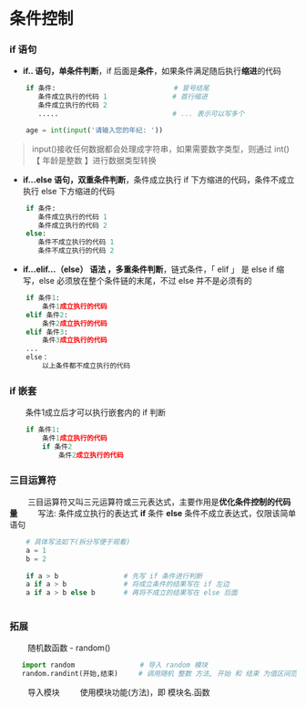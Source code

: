 # 条件控制
### if 语句
* **if.. 语句，单条件判断**，if 后面是**条件**，如果条件满足随后执行**缩进**的代码

```python
    if 条件:                             # 冒号结尾
       条件成立执行的代码 1                # 首行缩进
       条件成立执行的代码 2
       .....                            # ... 表示可以写多个
```


```python
    age = int(input('请输入您的年纪: '))                  

```
>input()接收任何数据都会处理成字符串，如果需要数字类型，则通过 int() 【 年龄是整数 】进行数据类型转换


* **if...else 语句，双重条件判断**，条件成立执行 if 下方缩进的代码，条件不成立执行 else 下方缩进的代码


```python
    if 条件:
       条件成立执行的代码 1
       条件成立执行的代码 2
    else:
       条件不成立执行的代码 1
       条件不成立执行的代码 2

```

* **if...elif...（else） 语法 ，多重条件判断**，链式条件，「 elif 」 是 else if 缩写，else 必须放在整个条件链的末尾，不过 else 并不是必须有的


```python
    if 条件1:
        条件1成立执行的代码
    elif 条件2:
        条件2成立执行的代码
    elif 条件3:
        条件3成立执行的代码
    ...                                         
    else：                                      
        以上条件都不成立执行的代码
```


### if 嵌套

&emsp;&emsp;条件1成立后才可以执行嵌套内的 if 判断

```python
    if 条件1:
        条件1成立执行的代码
        if 条件2
            条件2成立执行的代码

```


### 三目运算符
&emsp;&emsp; 三目运算符又叫三元运算符或三元表达式，主要作用是**优化条件控制的代码量**
&emsp;&emsp; 写法: 条件成立执行的表达式 **if** 条件 **else** 条件不成立表达式，仅限该简单语句

```python
    # 具体写法如下(拆分写便于观看)
    a = 1
    b = 2
   
    if a > b                # 先写 if 条件进行判断
    a if a > b              # 将成立条件的结果写在 if 左边
    a if a > b else b       # 再将不成立的结果写在 else 后面
   
```


### 拓展
&emsp;&emsp; 随机数函数 - random()

```python
   import random                # 导入 random 模块
   random.randint(开始,结束)     # 调用随机 整数 方法, 开始 和 结束 为值区间范围，包括开始和结束

```
&emsp;&emsp; 导入模块
&emsp;&emsp; 使用模块功能(方法)，即 模块名.函数













